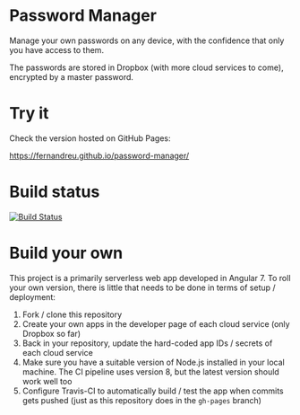 # Password Manager

Manage your own passwords on any device, with the confidence that only you have access to them.

The passwords are stored in Dropbox (with more cloud services to come), encrypted by a master password.


# Try it

Check the version hosted on GitHub Pages:

https://fernandreu.github.io/password-manager/
 
 
# Build status

[![Build Status](https://travis-ci.org/fernandreu/password-manager.svg?branch=master)](https://travis-ci.org/fernandreu/password-manager)


# Build your own

This project is a primarily serverless web app developed in Angular 7. To roll your own version, there is little 
that needs to be done in terms of setup / deployment:

1. Fork / clone this repository
2. Create your own apps in the developer page of each cloud service (only Dropbox so far)
3. Back in your repository, update the hard-coded app IDs / secrets of each cloud service
4. Make sure you have a suitable version of Node.js installed in your local machine. The CI pipeline uses version 8, but
   the latest version should work well too
5. Configure Travis-CI to automatically build / test the app when commits gets pushed (just as this repository does in 
   the `gh-pages` branch)
